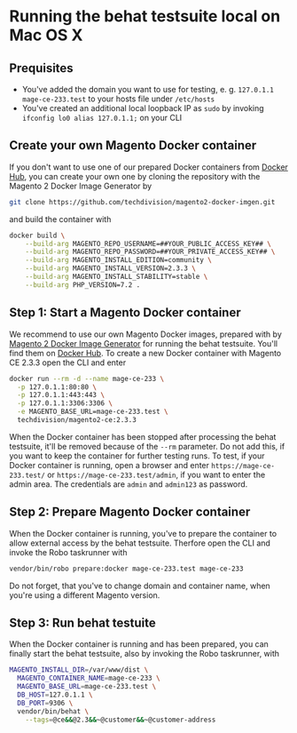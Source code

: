 # Running the behat testsuite local on Mac OS X

## Prequisites

* You've added the domain you want to use for testing, e. g. `127.0.1.1 mage-ce-233.test` to your hosts file under `/etc/hosts`
* You've created an additional local loopback IP as `sudo` by invoking `ifconfig lo0 alias 127.0.1.1;` on your CLI

## Create your own Magento Docker container

If you don't want to use one of our prepared Docker containers from [Docker Hub](https://hub.docker.com/repository/docker/techdivision/magento2-ce),
you can create your own one by cloning the repository with the Magento 2 Docker Image Generator by

```sh
git clone https://github.com/techdivision/magento2-docker-imgen.git
```

and build the container with

```sh
docker build \
    --build-arg MAGENTO_REPO_USERNAME=##YOUR_PUBLIC_ACCESS_KEY## \
    --build-arg MAGENTO_REPO_PASSWORD=##YOUR_PRIVATE_ACCESS_KEY## \
    --build-arg MAGENTO_INSTALL_EDITION=community \
    --build-arg MAGENTO_INSTALL_VERSION=2.3.3 \
    --build-arg MAGENTO_INSTALL_STABILITY=stable \
    --build-arg PHP_VERSION=7.2 .
```

## Step 1: Start a Magento Docker container

We recommend to use our own Magento Docker images, prepared with by [Magento 2 Docker Image Generator](https://github.com/techdivision/magento2-docker-imgen) for running the 
behat testsuite. You'll find them on [Docker Hub](https://hub.docker.com/repository/docker/techdivision/magento2-ce). To create a new Docker container with Magento CE 2.3.3
open the CLI and enter

```sh
docker run --rm -d --name mage-ce-233 \
  -p 127.0.1.1:80:80 \
  -p 127.0.1.1:443:443 \
  -p 127.0.1.1:3306:3306 \
  -e MAGENTO_BASE_URL=mage-ce-233.test \
  techdivision/magento2-ce:2.3.3
```

When the Docker container has been stopped after processing the behat testsuite, it'll be removed because of the `--rm` parameter. Do not add this, if you want to keep the
container for further testing runs. To test, if your Docker container is running, open a browser and enter `https://mage-ce-233.test/` or `https://mage-ce-233.test/admin`, if 
you want to enter the admin area. The credentials are `admin` and `admin123` as password.

## Step 2: Prepare Magento Docker container

When the Docker container is running, you've to prepare the container to allow external access by the behat testsuite. Therfore open the CLI and invoke the Robo taskrunner 
with

```sh
vendor/bin/robo prepare:docker mage-ce-233.test mage-ce-233
```

Do not forget, that you've to change domain and container name, when you're using a different Magento version.

## Step 3: Run behat testuite

When the Docker container is running and has been prepared, you can finally start the behat testsuite, also by invoking the Robo taskrunner, with

```sh
MAGENTO_INSTALL_DIR=/var/www/dist \
  MAGENTO_CONTAINER_NAME=mage-ce-233 \
  MAGENTO_BASE_URL=mage-ce-233.test \
  DB_HOST=127.0.1.1 \
  DB_PORT=9306 \
  vendor/bin/behat \
    --tags=@ce&&@2.3&&~@customer&&~@customer-address
```
